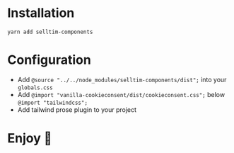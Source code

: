 # Installation
`yarn add selltim-components`

# Configuration
- Add `@source "../../node_modules/selltim-components/dist";` into your `globals.css`
- Add `@import "vanilla-cookieconsent/dist/cookieconsent.css";` below `@import "tailwindcss";`
- Add tailwind prose plugin to your project

# Enjoy 🎉
